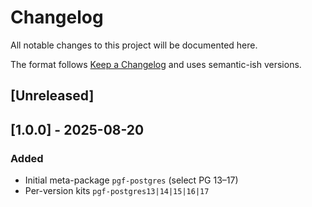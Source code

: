 # Changelog
All notable changes to this project will be documented here.

The format follows [Keep a Changelog](https://keepachangelog.com/en/1.0.0/) and uses semantic-ish versions.

## [Unreleased]

## [1.0.0] - 2025-08-20
### Added
- Initial meta-package `pgf-postgres` (select PG 13–17)
- Per-version kits `pgf-postgres13|14|15|16|17`
